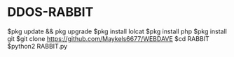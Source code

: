 # DDOS-RABBIT
$pkg update && pkg upgrade
$pkg install lolcat
$pkg install php
$pkg install git
$git clone https://github.com/Maykels6677/WEBDAVE
$cd RABBIT
$python2 RABBIT.py

